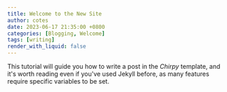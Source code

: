 ```yaml
---
title: Welcome to the New Site
author: cotes
date: 2023-06-17 21:35:00 +0800
categories: [Blogging, Welcome]
tags: [writing]
render_with_liquid: false
---
```


This tutorial will guide you how to write a post in the _Chirpy_ template, and it's worth reading even if you've used Jekyll before, as many features require specific variables to be set.
